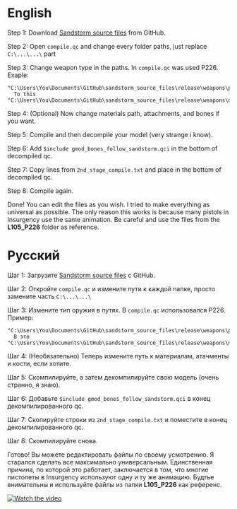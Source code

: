 # English

Step 1: Download [Sandstorm source files](https://github.com/Gmod4phun/sandstorm_source_files) from GitHub.

Step 2: Open `compile.qc` and change every folder paths, just replace `C:\...\...\` part

Step 3: Change weapon type in the paths. In `compile.qc` was used P226. Exaple:
```
"C:\Users\You\Documents\GitHub\sandstorm_source_files\release\weapons\p226\anims\an_1p_226_b_idle.smd"
  To this
"C:\Users\You\Documents\GitHub\sandstorm_source_files\release\weapons\m9\anims\an_1p_m9_b_idle.smd"
```

Step 4: (Optional) Now change materials path, attachments, and bones if you want.

Step 5: Compile and then decompile your model (very strange i know).

Step 6: Add `$include gmod_bones_follow_sandstorm.qci` in the bottom of decompiled qc.

Step 7: Copy lines from `2nd_stage_compile.txt` and place in the bottom of decompiled qc.

Step 8: Compile again.

Done! You can edit the files as you wish. I tried to make everything as universal as possible.
The only reason this works is because many pistols in Insurgency use the same animation.
Be careful and use the files from the **L105_P226** folder as reference.

# Русский

Шаг 1: Загрузите [Sandstorm source files](https://github.com/Gmod4phun/sandstorm_source_files) с GitHub.

Шаг 2: Откройте `compile.qc` и измените пути к каждой папке, просто замените часть `C:\...\...\`

Шаг 3: Измените тип оружия в путях. В `compile.qc` использовался P226. Пример:
```
"C:\Users\You\Documents\GitHub\sandstorm_source_files\release\weapons\p226\anims\an_1p_226_b_idle.smd"
  В это
"C:\Users\You\Documents\GitHub\sandstorm_source_files\release\weapons\m9\anims\an_1p_m9_b_idle.smd"
```
Шаг 4: (Необязательно) Теперь измените путь к материалам, атачменты и кости, если хотите.

Шаг 5: Скомпилируйте, а затем декомпилируйте свою модель (очень странно, я знаю).

Шаг 6: Добавьте `$include gmod_bones_follow_sandstorm.qci` в конец декомпилированного qc.

Шаг 7: Скопируйте строки из `2nd_stage_compile.txt` и поместите в конец декомпилированного qc.

Шаг 8: Скомпилируйте снова.

Готово! Вы можете редактировать файлы по своему усмотрению. Я старался сделать все максимально универсальным.
Единственная причина, по которой это работает, заключается в том, что многие пистолеты в Insurgency используют одну и ту же анимацию.
Будтье внимательны и используйте файлы из папки **L105_P226** как референс.

[![Watch the video](https://img.youtube.com/vi/TW6Bbpdl_vk/maxresdefault.jpg)](https://youtu.be/TW6Bbpdl_vk)

